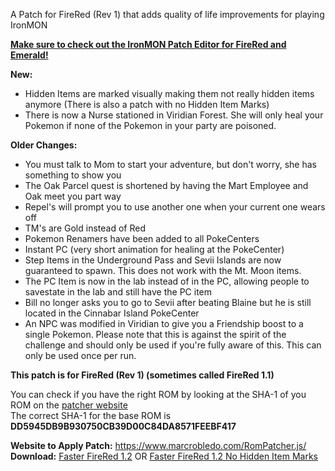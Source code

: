 A Patch for FireRed (Rev 1) that adds quality of life improvements for playing IronMON

[**Make sure to check out the IronMON Patch Editor for FireRed and Emerald!**](https://github.com/DrMaple/IronMONPatchEditor/releases/tag/1.2)

**New:**
* Hidden Items are marked visually making them not really hidden items anymore (There is also a patch with no Hidden Item Marks)
* There is now a Nurse stationed in Viridian Forest. She will only heal your Pokemon if none of the Pokemon in your party are poisoned.

**Older Changes:**
* You must talk to Mom to start your adventure, but don't worry, she has something to show you
* The Oak Parcel quest is shortened by having the Mart Employee and Oak meet you part way
* Repel's will prompt you to use another one when your current one wears off
* TM's are Gold instead of Red
* Pokemon Renamers have been added to all PokeCenters
* Instant PC (very short animation for healing at the PokeCenter)
* Step Items in the Underground Pass and Sevii Islands are now guaranteed to spawn. This does not work with the Mt. Moon items.
* The PC Item is now in the lab instead of in the PC, allowing people to savestate in the lab and still have the PC item
* Bill no longer asks you to go to Sevii after beating Blaine but he is still located in the Cinnabar Island PokeCenter
* An NPC was modified in Viridian to give you a Friendship boost to a single Pokemon. Please note that this is against the spirit of the challenge and should only be used if you're fully aware of this. This can only be used once per run.

**This patch is for FireRed (Rev 1) (sometimes called FireRed 1.1)**  

You can check if you have the right ROM by looking at the SHA-1 of you ROM on the [patcher website](https://www.marcrobledo.com/RomPatcher.js/)  
The correct SHA-1 for the base ROM is **DD5945DB9B930750CB39D00C84DA8571FEEBF417**  

**Website to Apply Patch:** https://www.marcrobledo.com/RomPatcher.js/  
**Download:** [Faster FireRed 1.2](https://github.com/DrMaple/Faster-FireRed/releases/download/1.2/Faster.FireRed.1.2.ips) OR [Faster FireRed 1.2 No Hidden Item Marks](https://github.com/DrMaple/Faster-FireRed/releases/download/1.2/Faster.FireRed.1.2.No.Hidden.Item.Marks.ips)
